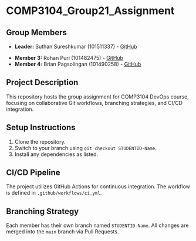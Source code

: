 # COMP3104_Group21_Assignment
## Group Members
- **Leader:** Suthan Sureshkumar (101511337) - [GitHub](https://github.com/SuthanSuresh)
<!-- - **Member 2:** Jane Doe (1023456) - [GitHub](https://github.com/janedoe) -->
- **Member 3:** Rohan Puri (101482475) - [GitHub](https://github.com/xpydr)
- **Member 4:** Brian Pagsolingan (101490258) - [GitHub](https://github.com/brianpagsolingan)
<!-- - **Member 5:** John Smith (1027890) - [GitHub](https://github.com/johnsmith) -->

## Project Description
This repository hosts the group assignment for COMP3104 DevOps course, focusing on
collaborative Git workflows, branching strategies, and CI/CD integration.
## Setup Instructions
1. Clone the repository.
2. Switch to your branch using `git checkout STUDENTID-Name`.
3. Install any dependencies as listed.
## CI/CD Pipeline
The project utilizes GitHub Actions for continuous integration. The workflow is defined
in `.github/workflows/ci.yml`.
## Branching Strategy
Each member has their own branch named `STUDENTID-Name`. All changes are
merged into the `main` branch via Pull Requests.
